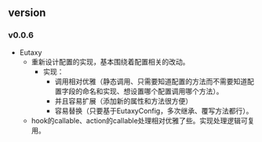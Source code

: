 
## version
### v0.0.6

- Eutaxy
  - 重新设计配置的实现，基本围绕着配置相关的改动。
    - 实现：
      - 调用相对优雅（静态调用、只需要知道配置的方法而不需要知道配置字段的命名和实现、想设置哪个配置调用哪个方法）。
      - 并且容易扩展（添加新的属性和方法很方便）
      - 容易替换（只要基于EutaxyConfig，多次继承、覆写方法都行）。
  - hook的callable、action的callable处理相对优雅了些。实现处理逻辑可复用。